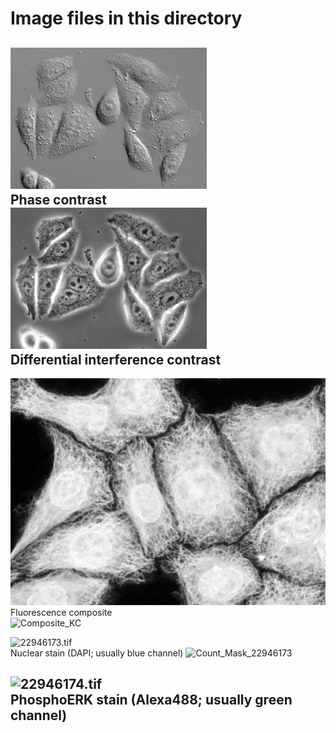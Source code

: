 Image files in this directory
=====
![PhaseContrast.tif](PhaseContrast.tif)  
Phase contrast  
![DifferentialInterference.tif](DifferentialInterference.tif)  
Differential interference contrast  
-----

![Fluorescence_composite.tif](Fluorescence_composite.tif)  
Fluorescence composite  
![Composite_KC](https://user-images.githubusercontent.com/122548626/222990517-5f37a587-4ddb-459b-a3c3-2a171830afe0.jpg)




![22946173.tif](22946173.tif)  
Nuclear stain (DAPI; usually blue channel)
![Count_Mask_22946173](https://user-images.githubusercontent.com/122548626/222990570-83e1f959-bbb0-4ded-9a1b-78ab2059ef3a.jpg)


![22946174.tif](22946174.tif)  
PhosphoERK stain (Alexa488; usually green channel)
-----

